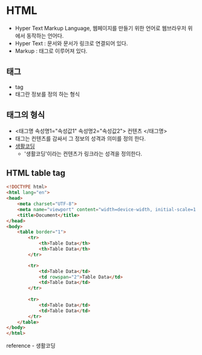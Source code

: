 # HTML
- Hyper Text Markup Language, 웹페이지를 만들기 위한 언어로 웹브라우저 위에서 동작하는 언어다.
- Hyper Text : 문서와 문서가 링크로 연결되어 있다.
- Markup : 태그로 이루어져 있다.

## 태그
- tag 
- 태그란 정보를 정의 하는 형식

## 태그의 형식
- <태그명 속성명1="속성값1" 속성명2="속성값2"> 컨텐츠 </태그명>
- 태그는 컨텐츠를 감싸서 그 정보의 성격과 의미를 정의 한다.
- <a href="http://opentutorials.org">생활코딩</a>
    - '생활코딩'이라는 컨텐츠가 링크라는 성격을 정의한다.


##  HTML table tag
```html
<!DOCTYPE html>
<html lang="en">
<head>
    <meta charset="UTF-8">
    <meta name="viewport" content="width=device-width, initial-scale=1.0">
    <title>Document</title>
</head>
<body>
    <table border="1">
        <tr>
            <th>Table Data</th>
            <th>Table Data</th>
        </tr>

        <tr>
            <td>Table Data</td>
            <td rowspan="2">Table Data</td>
            <td>Table Data</td>
        </tr>
        
        <tr>
            <td>Table Data</td>
            <td>Table Data</td>
        </tr>
    </table>
</body>
</html>
```

reference - 생활코딩